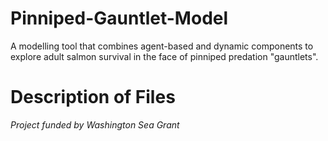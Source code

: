 # Pinniped-Gauntlet-Model
A modelling tool that combines agent-based and dynamic components to explore adult salmon survival in the face of pinniped predation "gauntlets".

# Description of Files



*Project funded by Washington Sea Grant*
